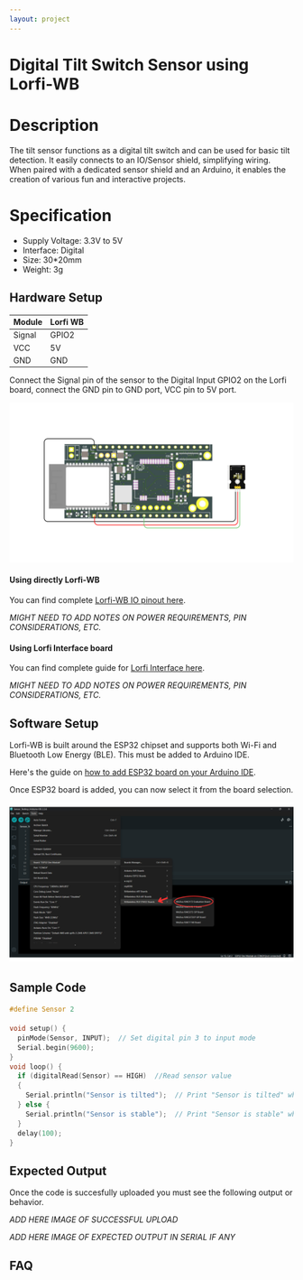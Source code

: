 ```yaml
---
layout: project
---
```


# Digital Tilt Switch Sensor using Lorfi-WB

# Description

The tilt sensor functions as a digital tilt switch and can be used for basic tilt detection. It easily connects to an IO/Sensor shield, simplifying wiring. When paired with a dedicated sensor shield and an Arduino, it enables the creation of various fun and interactive projects.

# Specification

- Supply Voltage: 3.3V to 5V
- Interface: Digital
- Size: 30*20mm
- Weight: 3g

## Hardware Setup

|     Module    |   Lorfi WB  |
|---------------|-------------|
| Signal        | GPIO2       |
| VCC           | 5V          |
| GND           | GND         |

Connect the Signal pin of the sensor to the Digital Input GPIO2 on the Lorfi board, connect the GND pin to GND port, VCC pin to 5V port.

<p style="text-align: center;">
  <img src="\assets\Images\LORFI_Components\Lorfi-WB_Sensors\1.png" alt="Centered Image" width="900" />
</p>

#### Using directly Lorfi-WB

You can find complete <a href="/docs/Hardware_Guide.html">Lorfi-WB IO pinout here</a>.

*MIGHT NEED TO ADD NOTES ON POWER REQUIREMENTS, PIN CONSIDERATIONS, ETC.*

#### Using Lorfi Interface board

You can find complete guide for <a href="/docs/Hardware_Guide.html">Lorfi Interface here</a>.

*MIGHT NEED TO ADD NOTES ON POWER REQUIREMENTS, PIN CONSIDERATIONS, ETC.*

## Software Setup

Lorfi-WB is built around the ESP32 chipset and supports both Wi-Fi and Bluetooth Low Energy (BLE). This must be added to Arduino IDE.

Here's the guide on <a href="/docs/Software_Guide.html">how to add ESP32 board on your Arduino IDE</a>.

Once ESP32 board is added, you can now select it from the board selection.

<p style="text-align: center;">
  <img src="\assets\Images\LORFI_Components\Software-Guide_Images\Software_Guide4.png" alt="Centered Image" width="900" />
</p>

## **Sample Code**
```c
#define Sensor 2

void setup() {
  pinMode(Sensor, INPUT);  // Set digital pin 3 to input mode
  Serial.begin(9600);
}
void loop() {
  if (digitalRead(Sensor) == HIGH)  //Read sensor value
  {
    Serial.println("Sensor is tilted");  // Print "Sensor is tilted" when the sensor is tilted
  } else {
    Serial.println("Sensor is stable");  // Print "Sensor is stable" when the sensor is not triggered
  }
  delay(100);
}
```

## Expected Output

Once the code is succesfully uploaded you must see the following output or behavior.

*ADD HERE IMAGE OF SUCCESSFUL UPLOAD*

*ADD HERE IMAGE OF EXPECTED OUTPUT IN SERIAL IF ANY*

## FAQ

